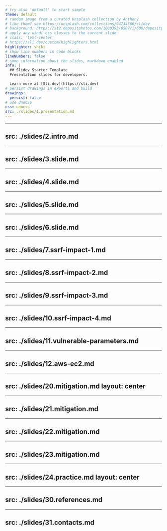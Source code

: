```yaml
---
# try also 'default' to start simple
theme: default
# random image from a curated Unsplash collection by Anthony
# like them? see https://unsplash.com/collections/94734566/slidev
# background: https://st2.depositphotos.com/1000393/6507/i/600/depositphotos_65076917-stock-photo-hacker-and-terrorism-fight.jpg
# apply any windi css classes to the current slide
# class: 'text-center'
# https://sli.dev/custom/highlighters.html
highlighter: shiki
# show line numbers in code blocks
lineNumbers: false
# some information about the slides, markdown enabled
info: |
  ## Slidev Starter Template
  Presentation slides for developers.

  Learn more at [Sli.dev](https://sli.dev)
# persist drawings in exports and build
drawings:
  persist: false
# use UnoCSS
css: unocss
src: ./slides/1.presentation.md
---
```


---
src: ./slides/2.intro.md
---

---
src: ./slides/3.slide.md
---

---
src: ./slides/4.slide.md
---

---
src: ./slides/5.slide.md
---

---
src: ./slides/6.slide.md
---

---
src: ./slides/7.ssrf-impact-1.md
---

---
src: ./slides/8.ssrf-impact-2.md
---

---
src: ./slides/9.ssrf-impact-3.md
---

---
src: ./slides/10.ssrf-impact-4.md
---

---
src: ./slides/11.vulnerable-parameters.md
---

---
src: ./slides/12.aws-ec2.md
---

---
src: ./slides/20.mitigation.md
layout: center
---

---
src: ./slides/21.mitigation.md
---

---
src: ./slides/22.mitigation.md
---

---
src: ./slides/23.mitigation.md
---

---
src: ./slides/24.practice.md
layout: center
---

---
src: ./slides/30.references.md
---

---
src: ./slides/31.contacts.md
---
